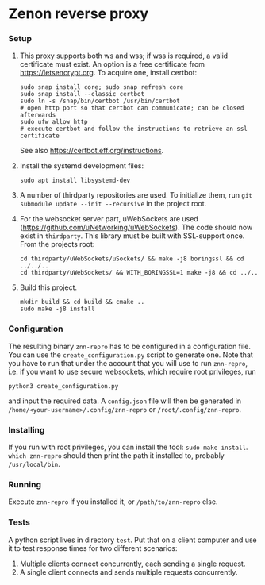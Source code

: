# Zenon reverse proxy

### Setup
1. This proxy supports both ws and wss; if wss is required, a valid certificate must exist.
   An option is a free certificate from https://letsencrypt.org. To acquire one, install certbot:
   ```
   sudo snap install core; sudo snap refresh core
   sudo snap install --classic certbot
   sudo ln -s /snap/bin/certbot /usr/bin/certbot
   # open http port so that certbot can communicate; can be closed afterwards
   sudo ufw allow http
   # execute certbot and follow the instructions to retrieve an ssl certificate
   ```
   See also https://certbot.eff.org/instructions.

3. Install the systemd development files:
   ```
   sudo apt install libsystemd-dev
   ```

2. A number of thirdparty repositories are used. To initialize them, run `git submodule update --init --recursive` in the project root.

3. For the websocket server part, uWebSockets are used (https://github.com/uNetworking/uWebSockets). The code should now exist in `thirdparty`.
   This library must be built with SSL-support once. From the projects root:
   ```
   cd thirdparty/uWebSockets/uSockets/ && make -j8 boringssl && cd ../../..
   cd thirdparty/uWebSockets/ && WITH_BORINGSSL=1 make -j8 && cd ../..
   ```

4. Build this project.
   ```
   mkdir build && cd build && cmake ..
   sudo make -j8 install
   ```

### Configuration
The resulting binary `znn-repro` has to be configured in a configuration file.
You can use the `create_configuration.py` script to generate one. Note that you have to run that under the account that you will use to
run `znn-repro`, i.e. if you want to use secure websockets, which require root privileges, run
```
python3 create_configuration.py
```
and input the required data. A `config.json` file will then be generated in `/home/<your-username>/.config/znn-repro` or `/root/.config/znn-repro`.

### Installing
If you run with root privileges, you can install the tool: `sudo make install`. `which znn-repro` should then print the path it installed to,
probably `/usr/local/bin`.

### Running
Execute `znn-repro` if you installed it, or `/path/to/znn-repro` else.

### Tests
A python script lives in directory `test`. Put that on a client computer and use it to test response times for two different scenarios:
1. Multiple clients connect concurrently, each sending a single request.
2. A single client connects and sends multiple requests concurrently.
